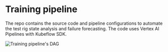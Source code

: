 # Training pipeline

The repo contains the source code and pipeline configurations to automate the test rig state analysis and failure forecasting. The code uses Vertex AI Pipelines with Kubeflow SDK. 

![Training pipeline's DAG](https://github.com/ivanokhotnikov/test_rig_forecast_vertex/blob/master/images/training_dag.png?raw=true)